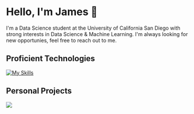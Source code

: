 # Hello, I'm James 👋
 I'm a Data Science student at the University of California San Diego with strong interests in Data Science & Machine Learning. I'm always looking for new opportunies, feel free to reach out to me.

## Proficient Technologies
[![My Skills](https://skillicons.dev/icons?i=py,r,d3,js,java,aws,git,docker,pytorch,tensorflow,postgres&perline=6)](https://skillicons.dev)

## Personal Projects

<a href="https://github.com/JimmyBentley/Exploratory-Data-Analysis-On-Stock-Trades-of-Congress-Members" target="_blank">
  <img align="center" src="https://github-readme-stats.vercel.app/api/pin/?username=jimmybentley&repo=Exploratory-Data-Analysis-On-Stock-Trades-of-Congress-Members&theme=dracula" />
</a>
